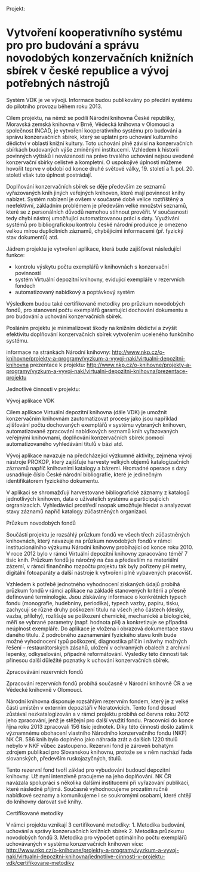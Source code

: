 Projekt:
# Vytvoření kooperativního systému pro pro budování a správu novodobých konzervačních knižních sbírek v české republice a vývoj potřebných nástrojů #

Systém VDK je ve vývoji. Informace budou publikovány po předání systému do pilotního provozu během roku 2013.

Cílem projektu, na němž se podílí Národní knihovna České republiky, Moravská zemská knihovna v Brně, Vědecká knihovna v Olomouci a společnost INCAD, je vytvoření kooperativního systému pro budování a správu konzervačních sbírek, který se uplatní pro uchování kulturního dědictví v oblasti knižní kultury. Toto uchování plně závisí na konzervačních sbírkách budovaných výše zmíněnými institucemi. Vzhledem k historii povinných výtisků i nevázanosti na právo trvalého uchování nejsou uvedené konzervační sbírky celistvé a kompletní. O uspokojivé úplnosti můžeme hovořit teprve v období od konce druhé světové války, 19. století a 1. pol. 20. století však tuto úplnost postrádají.

Doplňování konzervačních sbírek se děje především ze seznamů vyřazovaných knih jiných veřejných knihoven, které mají povinnost knihy nabízet. Systém nabízení je ovšem v současné době velice roztříštěný a neefektivní, základním problémem je především velké množství seznamů, které se z personálních důvodů nemohou stihnout prověřit. V současnosti tedy chybí nástroj umožňující automatizovanou práci s daty. Využívání systémů pro bibliografickou kontrolu české národní produkce je omezeno velkou mírou duplicitních záznamů, chybějícími informacemi (př. fyzický stav dokumentů) atd.

Jádrem projektu je vytvoření aplikace, která bude zajišťovat následující funkce:

- kontrolu výskytu počtu exemplářů v knihovnách s konzervační povinností
- systém Virtuální depozitní knihovny, evidující exempláře v rezervních fondech
- automatizovaný nabídkový a poptávkový systém


Výsledkem budou také certifikované metodiky pro průzkum novodobých fondů, pro stanovení počtu exemplářů garantující dochování dokumentu a pro budování a uchování konzervačních sbírek.



Posláním projektu je minimalizovat škody na knižním dědictví a zvýšit efektivitu doplňování konzervačních sbírek vytvořením uceleného funkčního systému.

informace na stránkách Národní knihovny:
http://www.nkp.cz/o-knihovne/projekty-a-programy/vyzkum-a-vyvoj-naki/virtualni-depozitni-knihovna
prezentace k projektu:
http://www.nkp.cz/o-knihovne/projekty-a-programy/vyzkum-a-vyvoj-naki/virtualni-depozitni-knihovna/prezentace-projektu

Jednotlivé činnosti v projektu:

Vývoj aplikace VDK

Cílem aplikace Virtuální depozitní knihovna (dále VDK) je umožnit konzervačním knihovnám zautomatizovat procesy jako jsou například zjišťování počtu dochovaných exemplářů v systému vybraných knihoven, automatizované zpracování nabídkových seznamů knih vyřazovaných veřejnými knihovnami, doplňování konzervačních sbírek pomocí automatizovaného vyhledávání titulů v bázi atd.

Vývoj aplikace navazuje na předcházející výzkumné aktivity, zejména vývoj nástroje PROKOP, který zajišťuje harvesty velkých objemů katalogizačních záznamů napříč knihovními katalogy a bázemi. Hromadné operace s daty usnadňuje číslo České národní bibliografie, které je jedinečným identifikátorem fyzického dokumentu.

V aplikaci se shromažďují harvestované bibliografické záznamy z katalogů jednotlivých knihoven, data o uživatelích systému a participujících orgranizacích. Vyhledávácí prostředí naopak umožňuje hledat a analyzovat stavy záznamů napříč katalogy zúčastněných organizací.

Průzkum novodobých fondů

Součástí projektu je rozsáhlý průzkum fondů ve všech třech zúčastněných knihovnách, který navazuje na průzkum novodobých fondů v rámci institucionálního výzkumu Národní knihovny probíhající od konce roku 2010. V roce 2012 bylo v rámci Virtuální depozitní knihovny zpracováno téměř 7 tisíc knih. Průzkum fondů je náročný na čas a především na materiální zázemí, v rámci finančního rozpočtu projektu tak byly pořízeny pH metry, digitální fotoaparáty a další nástroje k vytvoření plně vybavených pracovišť.

Vzhledem k potřebě jednotného vyhodnocení získaných údajů probíhá průzkum fondů v rámci aplikace na základě stanovených kritérií a přesně definované terminologie. Jsou získávány informace o konkrétních typech fondu (monografie, hudebniny, periodika), typech vazby, papíru, tisku, zachycují se různé druhy poškození titulu na všech jeho částech (desky, vazba, přílohy), rozlišuje se poškození chemické, mechanické a biologické, měří se vybrané parametry (např. hodnota pH) a konkretizuje se případná neúplnost exempláře. Do aplikace je vložena i obrazová dokumentace stavu daného titulu. Z podrobného zaznamenání fyzického stavu knih bude možné vyhodnocení typů poškození, diagnostika příčin i návrhy možných řešení – restaurátorských zásahů, uložení v ochranných obalech z archivní lepenky, odkyselování, případně reformátování. Výsledky této činnosti tak přinesou další důležité poznatky k uchování konzervačních sbírek.

Zpracovávání rezervních fondů

Zpracování rezervních fondů probíhá současně v Národní knihovně ČR a ve Vědecké knihovně v Olomouci.


Národní knihovna disponuje rozsáhlým rezervním fondem, který je z velké části umístěn v externím depozitáři v Neratovicích. Tento fond dosud zůstával nezkatalogizován a v rámci projektu probíhá od června roku 2012 jeho zpracování, jenž je stěžejní pro další využití fondu. Pracovníci do konce října roku 2013 zpracovali 156 tisíc jednotek. Díky této činnosti došlo zatím k významnému obohacení vlastního Národního konzervačního fondu (NKF) NK ČR. 586 knih bylo doplněno jako náhrada zrát a dalších 1220 titulů nebylo v NKF vůbec zastoupeno. Rezervní fond je zároveň bohatým zdrojem publikací pro Slovanskou knihovnu, protože se v něm nachází řada slovanských, především ruskojazyčných, titulů.

Tento rezervní fond tvoří základ pro vybudování budoucí depozitní knihovny. Už nyní intenzivně pracujeme na jeho doplňování. NK ČR navázala spolupráci s několika dalšími institucemi při vyřazování publikací, které následně přijímá. Současně vyhodnocujeme prozatím ručně nabídkové seznamy a komunikujeme i se soukromými osobami, které chtějí do knihovny darovat své knihy.

Certifikované metodiky

V rámci projektu vznikají 3 certifikované metodiky: 1. Metodika budování, uchování a správy konzervačních knižních sbírek 2. Metodika průzkumu novodobých fondů 3. Metodika pro výpočet optimálního počtu exemplářů uchovávaných v systému konzervačních knihoven
více: http://www.nkp.cz/o-knihovne/projekty-a-programy/vyzkum-a-vyvoj-naki/virtualni-depozitni-knihovna/jednotlive-cinnosti-v-projektu-vdk/certifikovane-metodiky